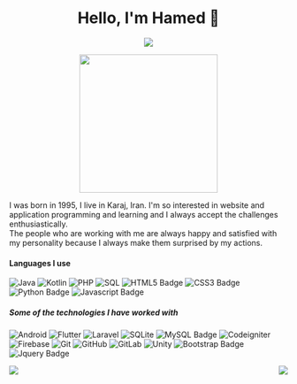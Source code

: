 <h1 align="center">Hello, I'm Hamed 👋</h1>

<p align="center">
<img src="https://komarev.com/ghpvc/?username=HamedTaherpour&label=Profile+Views" />
</p>

<p align="center">
<img height="250" src="https://media.giphy.com/media/L0BMRbmQDOy03Z7A36/giphy.gif" />
</p>

I was born in 1995, I live in Karaj, Iran. I'm so interested in website and application
programming and learning and I always accept the challenges enthusiastically.
<br>
The people who are working with me are always happy and satisfied with my personality
because I always make them surprised by my actions.

#### Languages I use
![Java](https://img.shields.io/badge/-Java-DF0100?style=flat&logo=java&logoColor=FFFFFF)
![Kotlin](https://img.shields.io/badge/-Kotlin-27282c?style=flat&logo=kotlin&logoColor=f8873c)
![PHP](https://img.shields.io/badge/-PHP-777BB4?style=flat&logo=php&logoColor=FFFFFF)
![SQL](https://img.shields.io/badge/-SQL-003B57?style=flat&logo=sqlite&logoColor=white)
![HTML5 Badge](https://img.shields.io/badge/html5%20-%23E34F26.svg?&style=flat&logo=html5&logoColor=white)
![CSS3 Badge](https://img.shields.io/badge/css3%20-%231572B6.svg?&style=flat&logo=css3&logoColor=white)
![Python Badge](https://img.shields.io/badge/python%20-%2314354C.svg?&style=flat&logo=python&logoColor=ffdc51)
![Javascript Badge](https://img.shields.io/badge/javascript-f7df1e.svg?&style=flat&logo=javascript&logoColor=black)


##### Some of the technologies I have worked with
![Android](https://img.shields.io/badge/-Android-3DDC84?style=flat&logo=android&logoColor=FFFFFF)
![Flutter](https://img.shields.io/badge/Flutter-1389FD.svg?style=flat&logo=flutter&logoColor=FFFFFF)
![Laravel](https://img.shields.io/badge/-Laravel-ff2d20?style=flat&logo=laravel&logoColor=FFFFFF)
![SQLite](https://img.shields.io/badge/-SQLite-044a64?style=flat&logo=sqlite&logoColor=FFFFFF)
![MySQL Badge](https://img.shields.io/badge/MySQL-00758f.svg?&style=flat&logo=mysql&logoColor=ffffff)
![Codeigniter](https://img.shields.io/badge/-Codeigniter-dd4814?style=flat&logo=codeigniter&logoColor=FFFFFF)
![Firebase](https://img.shields.io/badge/-Firebase-039be5?style=flat&logo=Firebase&logoColor=ffca28)
![Git](https://img.shields.io/badge/-Git-F05032?style=flat&logo=git&logoColor=FFFFFF)
![GitHub](https://img.shields.io/badge/-GitHub-181717?style=flat&logo=github&logoColor=FFFFFF)
![GitLab](https://img.shields.io/badge/-GitLab-222222?style=flat&logo=GitLab&logoColor=FCC624)
![Unity](https://img.shields.io/badge/-Unity-000000?style=flat&logo=unity&logoColor=FFFFFF)
![Bootstrap Badge](https://img.shields.io/badge/bootstrap%20-%23563D7C.svg?&style=flat&logo=bootstrap&logoColor=white)
![Jquery Badge](https://img.shields.io/badge/jquery-78cff5.svg?&style=flat&logo=jquery&logoColor=white)


<img align="left" src="https://github-readme-stats.vercel.app/api/top-langs/?username=HamedTaherpour&hide=html&hide_border=true"/>
<img align="right" src="https://github-readme-stats.vercel.app/api?username=HamedTaherpour&count_private=true&hide_border=true" />
